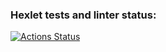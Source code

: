 ### Hexlet tests and linter status:
[![Actions Status](https://github.com/pashkovsky-k/python-project-49/actions/workflows/hexlet-check.yml/badge.svg)](https://github.com/pashkovsky-k/python-project-49/actions)